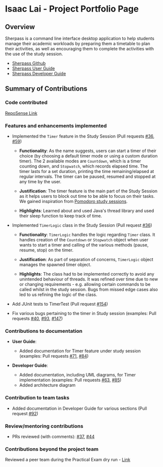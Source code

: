 # Isaac Lai - Project Portfolio Page

## Overview

Sherpass is a command line interface desktop application to help students manage their academic workloads
by preparing them a timetable to plan their activities, as well as encouraging them to
complete the activities with the use of the study session.

- [Sherpass Github](https://github.com/AY2122S2-CS2113T-T09-1/tp)
- [Sherpass User Guide](https://ay2122s2-cs2113t-t09-1.github.io/tp/UserGuide.html)
- [Sherpass Developer Guide](https://ay2122s2-cs2113t-t09-1.github.io/tp/DeveloperGuide.html)

## Summary of Contributions

### Code contributed

[RepoSense Link](https://nus-cs2113-ay2122s2.github.io/tp-dashboard/?search=laiisaac&breakdown=true)

### Features and enhancements implemented

- Implemented the `Timer` feature in the Study Session (Pull requests 
[#36](https://github.com/AY2122S2-CS2113T-T09-1/tp/pull/36),
  [#59](https://github.com/AY2122S2-CS2113T-T09-1/tp/pull/59))

    - **Functionality**: As the name suggests, users can start a timer of their choice (by choosing a default timer mode
  or using a custom duration timer). The 2 available modes are `Countdown`, which is a timer counting down, and
  `Stopwatch`, which records elapsed time. The timer lasts for a set duration, printing the time remaining/elapsed at 
  regular intervals. The timer can be paused, resumed and stopped at any time by the user.
  
    - **Justification**: The timer feature is the main part of the Study Session as it helps users to block out time to 
  be able to focus on their tasks. We gained inspiration from 
  [Pomodoro study sessions](https://examstudyexpert.com/pomodoro-study-method/).
  
    - **Highlights**: Learned about and used Java's thread library and used their sleep function to keep track of time.

<div style="page-break-after: always;"></div>

- Implemented `TimerLogic` class in the Study Session (Pull request 
[#36](https://github.com/AY2122S2-CS2113T-T09-1/tp/pull/36))

  - **Functionality**: `TimerLogic` handles the logic regarding `Timer` class. It handles creation of the `Countdown`
  or `Stopwatch` object when user wants to start a timer and calling of the various methods (pause, resume, stop) on the
  timer.
  
  - **Justification**: As part of separation of concerns, `TimerLogic` object manages the spawned timer object.

  - **Highlights**: The class had to be implemented correctly to avoid any unintended behaviour of threads. It
  was refined over time due to new or changing requirements - e.g. allowing certain commands to be called whilst
  in the study session. Bugs from missed edge cases also led to us refining the logic of the class.
  
- Add JUnit tests to TimerTest (Pull request
  [#154](https://github.com/AY2122S2-CS2113T-T09-1/tp/pull/154))
- Fix various bugs pertaining to the timer in Study session (examples: Pull requests
  [#40](https://github.com/AY2122S2-CS2113T-T09-1/tp/pull/40),
  [#93](https://github.com/AY2122S2-CS2113T-T09-1/tp/pull/93),
  [#147](https://github.com/AY2122S2-CS2113T-T09-1/tp/pull/147))

### Contributions to documentation

- **User Guide**:

  - Added documentation for Timer feature under study session (examples: Pull requests 
  [#71](https://github.com/AY2122S2-CS2113T-T09-1/tp/pull/71),
  [#84](https://github.com/AY2122S2-CS2113T-T09-1/tp/pull/84))


- **Developer Guide**:

  - Added documentation, including UML diagrams, for Timer implementation (examples: Pull requests 
  [#63](https://github.com/AY2122S2-CS2113T-T09-1/tp/pull/63),
  [#85](https://github.com/AY2122S2-CS2113T-T09-1/tp/pull/85))
  - Added architecture diagram

### Contribution to team tasks

- Added documentation in Developer Guide for various sections (Pull request
  [#92](https://github.com/AY2122S2-CS2113T-T09-1/tp/pull/92))

### Review/mentoring contributions

- PRs reviewed (with comments): [#37](https://github.com/AY2122S2-CS2113T-T09-1/tp/pull/37),
[#44](https://github.com/AY2122S2-CS2113T-T09-1/tp/pull/44)

### Contributions beyond the project team

Reviewed a peer team during the Practical Exam dry run - [Link](https://github.com/laiisaac/ped/issues)
